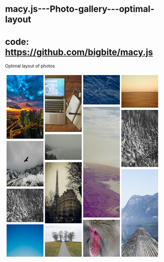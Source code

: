 # macy.js---Photo-gallery---optimal-layout
# code: https://github.com/bigbite/macy.js 
Optimal layout of photos

<img src="./screen.png" alt="screen gallery photo" height="600" width="800">